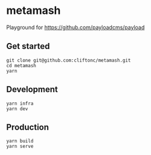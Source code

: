 # metamash

Playground for https://github.com/payloadcms/payload

## Get started

```
git clone git@github.com:cliftonc/metamash.git
cd metamash
yarn
```

## Development

```
yarn infra
yarn dev
```

## Production

```
yarn build
yarn serve
```